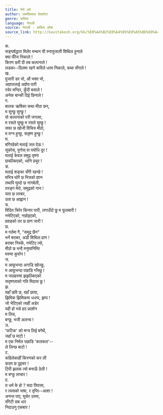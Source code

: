 ```yaml
---
title: मेरो धर्म
author: लक्ष्मीप्रसाद देवकोटा
genre: कविता
language: नेपाली
source: नेपाली - कविता कोश
source_link: http://kavitakosh.org/kk/%E0%A4%B2%E0%A4%95%E0%A5%8D%E0%A4%B7%E0%A5%8D%E0%A4%AE%E0%A5%80%E0%A4%AA%E0%A5%8D%E0%A4%B0%E0%A4%B8%E0%A4%BE%E0%A4%A6_%E0%A4%A6%E0%A5%87%E0%A4%B5%E0%A4%95%E0%A5%8B%E0%A4%9F%E0%A4%BE
---
```


क.  
सङ्घर्षद्धारा मिलेर मन्थन यी स्नायुजाली शिथिल हुनाले  
क्या फीँज निकाले !  
किरण छरी दी तब कल्पनाले !  
लडका--दिलमा रहने कविले धरम निकाले, कथा सँगाले !  
ख.  
पुजारी डर भो, औ भक्त भो,  
अज्ञातलाई अज्ञेय पारी  
रचेर मन्दिर, कुँदी बसाले !  
अनेक बान्की दिई छिनाले !  
ग.  
बालक ऋषिका कथा मीठा छन्,  
म सुन्छु सुन्छु !  
यो कल्पनाको परी जगत्मा,  
म रसले घुम्छु म रसले घुम्छु !  
सफा छ खोजी विचित्र मीठो,  
म मग्न हुन्छु, सतृष्ण हुन्छु !  
घ.  
बगिरहेको मलाई जल देऊ !  
सुकोस्, पुगोस् वा पयोधि दूर !  
मलाई केवल समुद्र तृष्णा  
छचल्किएको, ध्वनि प्रचुर !  
ङ.  
मलाई शङ्का सँगी रहन्छे !  
मभित्र थोरै छ भित्रको ज्ञान  
तथापि घुम्दो छ नागबेली,  
तरङ्ग मेरो, समुद्रको गान !  
यता छ लरबर,  
उता छ आह्वान !  
च.  
विदित चिरेर किनार पारी, लगाउँदो छु म फूलबारी !  
नभेटिएको, नछोइएको,  
प्रवाहको तर छ प्राण जारी !  
छ.  
म गर्तमा गै, "समुद्र छैन"  
भनें बराबर, अडी शिथिल प्राण !  
बराबर निस्कें, नभेटिए त्यो,  
मीठो छ भन्दै मनुष्यनिम्ति  
मरुमा कुर्वान !  
ज.  
म आफूभन्दा अगाडि खोज्छु,  
म आफूभन्दा पछाडि गाँस्छु !  
म जलहरुमा झझल्किएको  
सतृष्णताको गति मिठास छु !  
झ.  
यहाँ छवि छ, वहाँ छाया,  
झिमिक झिमिकमा धधप्प, झप्प !  
जो भेटिएको त्यहीं अडेर  
यही हो भन्ने हठ प्रदर्शन  
म लिन्न,  
बग्छु, भजी अलभ्य !  
ञ.  
'फटिक' को मन्त्र लिई बगेथें,  
जहाँ छ माटो !  
म एक निर्मल पछाडि 'कलकल'--  
ले लिन्छ बाटो !  
ट.  
कहिलेकाहीं किरणको कर ली  
कदम छ दुइचर !  
टिपी झलक त्यो बनाऊँ ठेली !  
म बग्छु लाचार !  
ठ.  
त धर्म के हो ? सदा पिपासा,  
र त्यसको भाषा, र तृप्ति--आशा !  
अनन्त पाए, घुसेर उरमा,  
सँगेटी सब धार  
निदाउनु एकबार !
